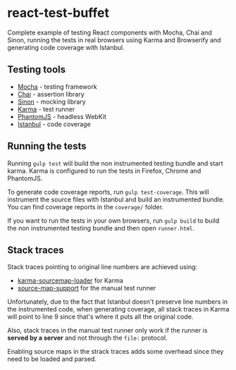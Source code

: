 react-test-buffet
=================

Complete example of testing React components with Mocha, Chai and Sinon, running
the tests in real browsers using Karma and Browserify and generating code
coverage with Istanbul.


## Testing tools

- [Mocha](http://mochajs.org/) - testing framework
- [Chai](chaijs.com) - assertion library
- [Sinon](sinonjs.org) - mocking library
- [Karma](http://karma-runner.github.io/0.12/index.html) - test runner
- [PhantomJS](http://phantomjs.org/) - headless WebKit
- [Istanbul](http://gotwarlost.github.io/istanbul/) - code coverage


## Running the tests

Running `gulp test` will build the non instrumented testing bundle and
start karma. Karma is configured to run the tests in Firefox, Chrome and
PhantomJS.

To generate code coverage reports, run `gulp test-coverage`. This will
instrument the source files with Istanbul and build an instrumented bundle.
You can find coverage reports in the `coverage/` folder.

If you want to run the tests in your own browsers, run `gulp build` to build the
non instrumented testing bundle and then open `runner.html`.


## Stack traces

Stack traces pointing to original line numbers are achieved using:
- [karma-sourcemap-loader](https://github.com/demerzel3/karma-sourcemap-loader)
  for Karma
- [source-map-support](https://github.com/evanw/node-source-map-support) for the
  manual test runner

Unfortunately, due to the fact that Istanbul doesn't preserve line numbers in
the instrumented code, when generating coverage, all stack traces in Karma will
point to line 9 since that's where it puts all the original code.

Also, stack traces in the manual test runner only work if the runner is **served
by a server** and not through the `file:` protocol.

Enabling source maps in the strack traces adds some overhead since they need to
be loaded and parsed.

